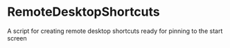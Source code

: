 # RemoteDesktopShortcuts
A script for creating remote desktop shortcuts ready for pinning to the start screen
